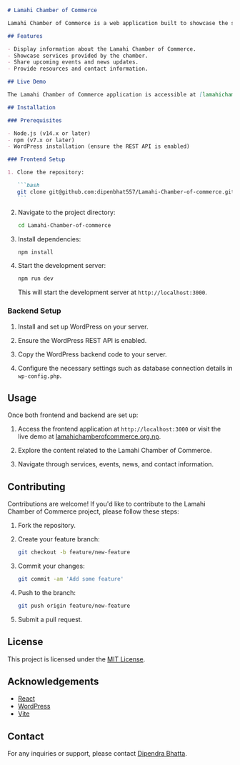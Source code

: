 ````markdown
# Lamahi Chamber of Commerce

Lamahi Chamber of Commerce is a web application built to showcase the services, events, and information related to the Lamahi Chamber of Commerce. The frontend is developed using React.js with Vite, while the backend utilizes WordPress as a headless CMS.

## Features

- Display information about the Lamahi Chamber of Commerce.
- Showcase services provided by the chamber.
- Share upcoming events and news updates.
- Provide resources and contact information.

## Live Demo

The Lamahi Chamber of Commerce application is accessible at [lamahichamberofcommerce.org.np](https://www.lamahichamberofcommerce.org.np).

## Installation

### Prerequisites

- Node.js (v14.x or later)
- npm (v7.x or later)
- WordPress installation (ensure the REST API is enabled)

### Frontend Setup

1. Clone the repository:

   ```bash
   git clone git@github.com:dipenbhat557/Lamahi-Chamber-of-commerce.git
   ```
````

2. Navigate to the project directory:

   ```bash
   cd Lamahi-Chamber-of-commerce
   ```

3. Install dependencies:

   ```bash
   npm install
   ```

4. Start the development server:

   ```bash
   npm run dev
   ```

   This will start the development server at `http://localhost:3000`.

### Backend Setup

1. Install and set up WordPress on your server.

2. Ensure the WordPress REST API is enabled.

3. Copy the WordPress backend code to your server.

4. Configure the necessary settings such as database connection details in `wp-config.php`.

## Usage

Once both frontend and backend are set up:

1. Access the frontend application at `http://localhost:3000` or visit the live demo at [lamahichamberofcommerce.org.np](https://www.lamahichamberofcommerce.org.np).

2. Explore the content related to the Lamahi Chamber of Commerce.

3. Navigate through services, events, news, and contact information.

## Contributing

Contributions are welcome! If you'd like to contribute to the Lamahi Chamber of Commerce project, please follow these steps:

1. Fork the repository.

2. Create your feature branch:

   ```bash
   git checkout -b feature/new-feature
   ```

3. Commit your changes:

   ```bash
   git commit -am 'Add some feature'
   ```

4. Push to the branch:

   ```bash
   git push origin feature/new-feature
   ```

5. Submit a pull request.

## License

This project is licensed under the [MIT License](LICENSE).

## Acknowledgements

- [React](https://reactjs.org/)
- [WordPress](https://wordpress.org/)
- [Vite](https://vitejs.dev/)

## Contact

For any inquiries or support, please contact [Dipendra Bhatta](mailto:dipenbhat557@email.com).

```

```
